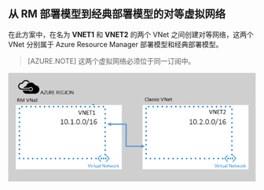 ## 从 RM 部署模型到经典部署模型的对等虚拟网络

在此方案中，在名为 **VNET1** 和 **VNET2** 的两个 VNet 之间创建对等网络，这两个 VNet 分别属于 Azure Resource Manager 部署模型和经典部署模型。

> [AZURE.NOTE] 这两个虚拟网络必须位于同一订阅中。

![asm 到 arm 部署方案](./media/virtual-networks-create-vnetpeering-scenario-asmtoarm-include/figure01.PNG)  

<!---HONumber=Mooncake_1010_2016-->